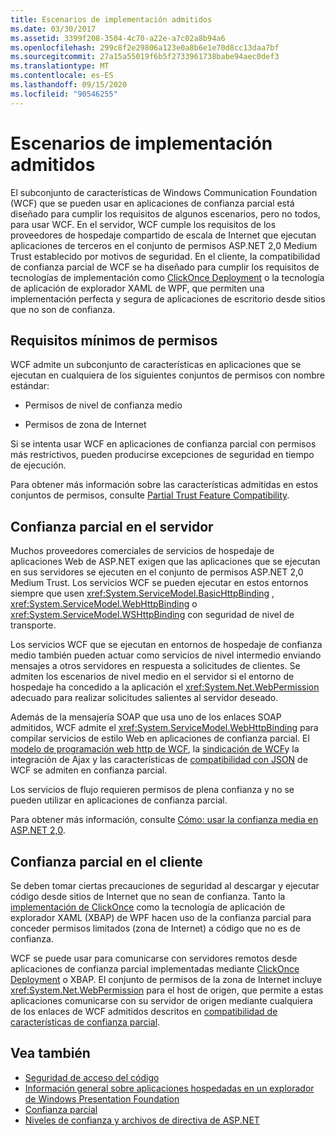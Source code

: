 ```yaml
---
title: Escenarios de implementación admitidos
ms.date: 03/30/2017
ms.assetid: 3399f208-3504-4c70-a22e-a7c02a8b94a6
ms.openlocfilehash: 299c8f2e29806a123e0a8b6e1e70d8cc13daa7bf
ms.sourcegitcommit: 27a15a55019f6b5f2733961738babe94aec0def3
ms.translationtype: MT
ms.contentlocale: es-ES
ms.lasthandoff: 09/15/2020
ms.locfileid: "90546255"
---
```

# <a name="supported-deployment-scenarios"></a>Escenarios de implementación admitidos

El subconjunto de características de Windows Communication Foundation (WCF) que se pueden usar en aplicaciones de confianza parcial está diseñado para cumplir los requisitos de algunos escenarios, pero no todos, para usar WCF. En el servidor, WCF cumple los requisitos de los proveedores de hospedaje compartido de escala de Internet que ejecutan aplicaciones de terceros en el conjunto de permisos ASP.NET 2,0 Medium Trust establecido por motivos de seguridad. En el cliente, la compatibilidad de confianza parcial de WCF se ha diseñado para cumplir los requisitos de tecnologías de implementación como [ClickOnce Deployment](/visualstudio/deployment/clickonce-security-and-deployment) o la tecnología de aplicación de explorador XAML de WPF, que permiten una implementación perfecta y segura de aplicaciones de escritorio desde sitios que no son de confianza.

## <a name="minimum-permission-requirements"></a>Requisitos mínimos de permisos

WCF admite un subconjunto de características en aplicaciones que se ejecutan en cualquiera de los siguientes conjuntos de permisos con nombre estándar:

- Permisos de nivel de confianza medio

- Permisos de zona de Internet

Si se intenta usar WCF en aplicaciones de confianza parcial con permisos más restrictivos, pueden producirse excepciones de seguridad en tiempo de ejecución.

Para obtener más información sobre las características admitidas en estos conjuntos de permisos, consulte [Partial Trust Feature Compatibility](partial-trust-feature-compatibility.md).

## <a name="partial-trust-on-the-server"></a>Confianza parcial en el servidor

Muchos proveedores comerciales de servicios de hospedaje de aplicaciones Web de ASP.NET exigen que las aplicaciones que se ejecutan en sus servidores se ejecuten en el conjunto de permisos ASP.NET 2,0 Medium Trust. Los servicios WCF se pueden ejecutar en estos entornos siempre que usen <xref:System.ServiceModel.BasicHttpBinding> , <xref:System.ServiceModel.WebHttpBinding> o <xref:System.ServiceModel.WSHttpBinding> con seguridad de nivel de transporte.

Los servicios WCF que se ejecutan en entornos de hospedaje de confianza medio también pueden actuar como servicios de nivel intermedio enviando mensajes a otros servidores en respuesta a solicitudes de clientes. Se admiten los escenarios de nivel medio en el servidor si el entorno de hospedaje ha concedido a la aplicación el <xref:System.Net.WebPermission> adecuado para realizar solicitudes salientes al servidor deseado.

Además de la mensajería SOAP que usa uno de los enlaces SOAP admitidos, WCF admite el <xref:System.ServiceModel.WebHttpBinding> para compilar servicios de estilo Web en aplicaciones de confianza parcial. El [modelo de programación web http de WCF](wcf-web-http-programming-model.md), la [sindicación de WCF](wcf-syndication.md)y la integración de Ajax y las características de [compatibilidad con JSON](ajax-integration-and-json-support.md) de WCF se admiten en confianza parcial.

Los servicios de flujo requieren permisos de plena confianza y no se pueden utilizar en aplicaciones de confianza parcial.

Para obtener más información, consulte [Cómo: usar la confianza media en ASP.NET 2,0](/previous-versions/msp-n-p/ff648344(v=pandp.10)).

## <a name="partial-trust-on-the-client"></a>Confianza parcial en el cliente

Se deben tomar ciertas precauciones de seguridad al descargar y ejecutar código desde sitios de Internet que no sean de confianza. Tanto la [implementación de ClickOnce](/visualstudio/deployment/clickonce-security-and-deployment) como la tecnología de aplicación de explorador XAML (XBAP) de WPF hacen uso de la confianza parcial para conceder permisos limitados (zona de Internet) a código que no es de confianza.

WCF se puede usar para comunicarse con servidores remotos desde aplicaciones de confianza parcial implementadas mediante [ClickOnce Deployment](/visualstudio/deployment/clickonce-security-and-deployment) o XBAP. El conjunto de permisos de la zona de Internet incluye <xref:System.Net.WebPermission> para el host de origen, que permite a estas aplicaciones comunicarse con su servidor de origen mediante cualquiera de los enlaces de WCF admitidos descritos en [compatibilidad de características de confianza parcial](partial-trust-feature-compatibility.md).

## <a name="see-also"></a>Vea también

- [Seguridad de acceso del código](../../misc/code-access-security.md)
- [Información general sobre aplicaciones hospedadas en un explorador de Windows Presentation Foundation](/dotnet/desktop/wpf/app-development/wpf-xaml-browser-applications-overview)
- [Confianza parcial](partial-trust.md)
- [Niveles de confianza y archivos de directiva de ASP.NET](/previous-versions/wyts434y(v=vs.140))
